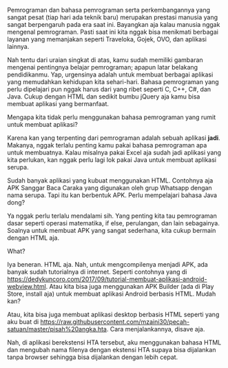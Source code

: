 Pemrograman dan bahasa pemrograman serta perkembangannya yang sangat pesat (tiap hari ada teknik baru) merupakan prestasi manusia yang sangat berpengaruh pada era saat ini. Bayangkan aja kalau manusia nggak mengenal pemrograman. Pasti saat ini kita nggak bisa menikmati berbagai layanan yang memanjakan seperti Traveloka, Gojek, OVO, dan aplikasi lainnya.

Nah tentu dari uraian singkat di atas, kamu sudah memiliki gambaran mengenai pentingnya belajar pemrograman; apapun latar belakang pendidikanmu. Yap, urgensinya adalah untuk membuat berbagai aplikasi yang memudahkan kehidupan kita sehari-hari. Bahasa pemrograman yang perlu dipelajari pun nggak harus dari yang ribet seperti C, C++, C#, dan Java. Cukup dengan HTML dan sedikit bumbu jQuery aja kamu bisa membuat aplikasi yang bermanfaat.

Mengapa kita tidak perlu menggunakan bahasa pemrograman yang rumit untuk membuat aplikasi?

Karena kan yang terpenting dari pemrograman adalah sebuah aplikasi **jadi**. Makanya, nggak terlalu penting kamu pakai bahasa pemrograman apa untuk membuatnya. Kalau misalnya pakai Excel aja sudah jadi aplikasi yang kita perlukan, kan nggak perlu lagi lok pakai Java untuk membuat aplikasi serupa.

Sudah banyak aplikasi yang kubuat menggunakan HTML. Contohnya aja APK Sanggar Baca Caraka yang digunakan oleh grup Whatsapp dengan nama serupa. Tapi itu kan berbentuk APK. Perlu mempelajari bahasa Java dong?

Ya nggak perlu terlalu mendalami sih. Yang penting kita tau pemrograman dasar seperti operasi matematika, if else, perulangan, dan lain sebagainya. Soalnya untuk membuat APK yang sangat sederhana, kita cukup bermain dengan HTML aja.

What?

Iya beneran. HTML aja. Nah, untuk mengcompilenya menjadi APK, ada banyak sudah tutorialnya di internet. Seperti contohnya yang di <https://dedykuncoro.com/2017/09/tutorial-membuat-aplikasi-android-webview.html>. Atau kita bisa juga menggunakan APK Builder (ada di Play Store, install aja) untuk membuat aplikasi Android berbasis HTML. Mudah kan?

Atau, kita bisa juga membuat aplikasi desktop berbasis HTML seperti yang aku buat di <https://raw.githubusercontent.com/mzaini30/pecah-satuan/master/pisah%20angka.hta>. Cara menjalankannya, disave aja.

Nah, di aplikasi berekstensi HTA tersebut, aku menggunakan bahasa HTML dan mengubah nama filenya dengan ekstensi HTA supaya bisa dijalankan tanpa browser sehingga bisa dijalankan dengan lebih cepat.